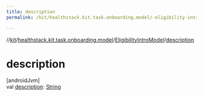 ```yaml
---
title: description
permalink: /kit/healthstack.kit.task.onboarding.model/-eligibility-intro-model/description.html

---
```

//[kit](/kit.html)/[healthstack.kit.task.onboarding.model](../index.html)/[EligibilityIntroModel](index.html)/[description](description.html)



# description



[androidJvm]\
val [description](description.html): [String](https://kotlinlang.org/api/latest/jvm/stdlib/kotlin/-string/index.html)




